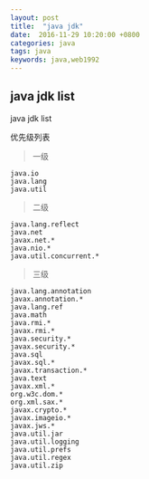 ```yaml
---
layout: post
title:  "java jdk"
date:  2016-11-29 10:20:00 +0800
categories: java
tags: java
keywords: java,web1992
---
```


java jdk list
---

java jdk list

<!--more-->


优先级列表

>一级


	java.io
	java.lang
	java.util


>二级


	java.lang.reflect
	java.net
	javax.net.*
	java.nio.*
	java.util.concurrent.*


>三级


	java.lang.annotation
	javax.annotation.*
	java.lang.ref
	java.math
	java.rmi.*
	javax.rmi.*
	java.security.*
	javax.security.*
	java.sql
	javax.sql.*
	javax.transaction.*
	java.text
	javax.xml.*
	org.w3c.dom.*
	org.xml.sax.*
	javax.crypto.*
	javax.imageio.*
	javax.jws.*
	java.util.jar
	java.util.logging
	java.util.prefs
	java.util.regex
	java.util.zip








